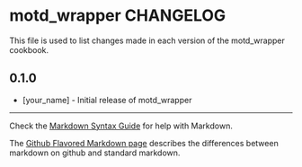 # motd_wrapper CHANGELOG

This file is used to list changes made in each version of the motd_wrapper cookbook.

## 0.1.0
- [your_name] - Initial release of motd_wrapper

- - -
Check the [Markdown Syntax Guide](http://daringfireball.net/projects/markdown/syntax) for help with Markdown.

The [Github Flavored Markdown page](http://github.github.com/github-flavored-markdown/) describes the differences between markdown on github and standard markdown.

